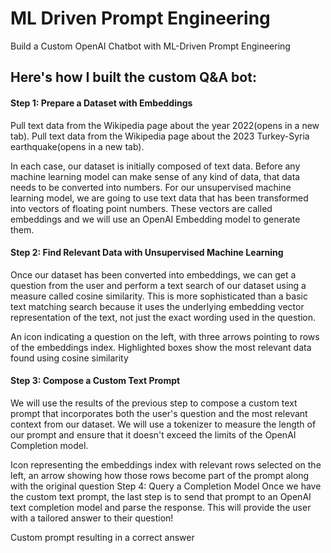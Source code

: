 # ML Driven Prompt Engineering
Build a Custom OpenAI Chatbot with ML-Driven Prompt Engineering

## Here's how I built the custom Q&A bot:

#### Step 1: Prepare a Dataset with Embeddings
Pull text data from the Wikipedia page about the year 2022(opens in a new tab). Pull text data from the Wikipedia page about the 2023 Turkey-Syria earthquake(opens in a new tab).

In each case, our dataset is initially composed of text data. Before any machine learning model can make sense of any kind of data, that data needs to be converted into numbers. For our unsupervised machine learning model, we are going to use text data that has been transformed into vectors of floating point numbers. These vectors are called embeddings and we will use an OpenAI Embedding model to generate them.


#### Step 2: Find Relevant Data with Unsupervised Machine Learning
Once our dataset has been converted into embeddings, we can get a question from the user and perform a text search of our dataset using a measure called cosine similarity. This is more sophisticated than a basic text matching search because it uses the underlying embedding vector representation of the text, not just the exact wording used in the question.

An icon indicating a question on the left, with three arrows pointing to rows of the embeddings index. Highlighted boxes show the most relevant data found using cosine similarity


#### Step 3: Compose a Custom Text Prompt
We will use the results of the previous step to compose a custom text prompt that incorporates both the user's question and the most relevant context from our dataset. We will use a tokenizer to measure the length of our prompt and ensure that it doesn't exceed the limits of the OpenAI Completion model.

Icon representing the embeddings index with relevant rows selected on the left, an arrow showing how those rows become part of the prompt along with the original question
Step 4: Query a Completion Model
Once we have the custom text prompt, the last step is to send that prompt to an OpenAI text completion model and parse the response. This will provide the user with a tailored answer to their question!

Custom prompt resulting in a correct answer
